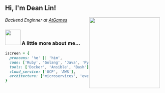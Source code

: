 <h2> Hi, I'm Dean Lin! </h2>
<img align='right' src="https://avatars.githubusercontent.com/u/1193025?v=4" width="230">

<p>
<em>Backend Enginner at <a href="http://www.atgames.net">AtGames</a></br>
</em></p>

### <img src="https://media.giphy.com/media/VgCDAzcKvsR6OM0uWg/giphy.gif" width="50"> A little more about me...  

```ruby
iscreen = {
  pronouns: 'he' || 'him',
  code: ['Ruby', 'Golang', 'Java', 'Python', 'C#'],
  tools: ['Docker', 'Ansible', 'Bash'],
  cloud_service: ['GCP', 'AWS'],
  architecture: ['microservices', 'event-driven', 'design system pattern'],  
}
```
